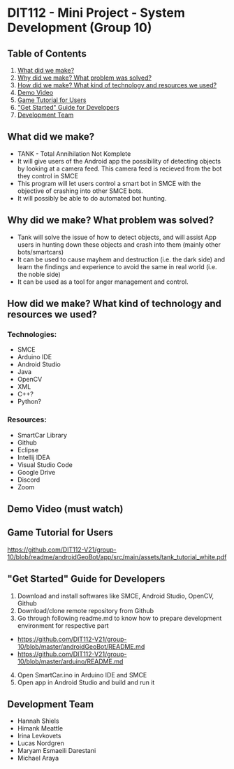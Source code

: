 # DIT112 - Mini Project - System Development (Group 10)

## Table of Contents
1. [What did we make?](https://github.com/DIT112-V21/group-10/blob/readme/README.md#what-did-we-make)
2. [Why did we make? What problem was solved?](https://github.com/DIT112-V21/group-10/blob/readme/README.md#why-did-we-make-what-problem-was-solved)
3. [How did we make? What kind of technology and resources we used?](https://github.com/DIT112-V21/group-10/tree/readme#how-did-we-make-what-kind-of-technology-and-resources-we-used)
4. [Demo Video](https://github.com/DIT112-V21/group-10/tree/readme#demo-video-must-watch)
5. [Game Tutorial for Users](https://github.com/DIT112-V21/group-10/tree/readme#game-tutorial-for-users)
6. ["Get Started" Guide for Developers](https://github.com/DIT112-V21/group-10/tree/readme#get-started-guide-for-developers)
7. [Development Team](https://github.com/DIT112-V21/group-10/tree/readme#development-team)

## What did we make?
- TANK - Total Annihilation Not Komplete
- It will give users of the Android app the possibility of detecting objects by looking at a camera feed. This camera feed is recieved from the bot they control in SMCE
- This program will let users control a smart bot in SMCE with the objective of crashing into other SMCE bots.
- It will possibly be able to do automated bot hunting.  

## Why did we make? What problem was solved?
- Tank will solve the issue of how to detect objects, and will assist App users in hunting down these objects and crash into them (mainly other bots/smartcars)
- It can be used to cause mayhem and destruction (i.e. the dark side) and learn the findings and experience to avoid the same in real world (i.e. the noble side)
- It can be used as a tool for anger management and control.

## How did we make? What kind of technology and resources we used?
### Technologies:
- SMCE
- Arduino IDE
- Android Studio
- Java
- OpenCV
- XML
- C++?
- Python?
### Resources:
- SmartCar Library
- Github
- Eclipse
- Intellij IDEA
- Visual Studio Code
- Google Drive
- Discord
- Zoom

## Demo Video (must watch)

## Game Tutorial for Users
https://github.com/DIT112-V21/group-10/blob/readme/androidGeoBot/app/src/main/assets/tank_tutorial_white.pdf

## "Get Started" Guide for Developers
1. Download and install softwares like SMCE, Android Studio, OpenCV, Github
2. Download/clone remote repository from Github
3. Go through following readme.md to know how to prepare development environment for respective part
- https://github.com/DIT112-V21/group-10/blob/master/androidGeoBot/README.md
- https://github.com/DIT112-V21/group-10/blob/master/arduino/README.md
4. Open SmartCar.ino in Arduino IDE and SMCE
5. Open app in Android Studio and build and run it

## Development Team
- Hannah Shiels
- Himank Meattle
- Irina Levkovets
- Lucas Nordgren
- Maryam Esmaeili Darestani
- Michael Araya
